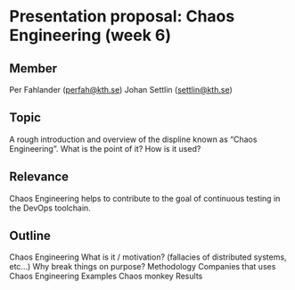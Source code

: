 # Presentation proposal: Chaos Engineering (week 6)

## Member
Per Fahlander (perfah@kth.se)
Johan Settlin (settlin@kth.se)

## Topic
A rough introduction and overview of the displine known as “Chaos Engineering”. What is the point of it? How is it used?

## Relevance
Chaos Engineering helps to contribute to the goal of continuous testing in the DevOps toolchain.

## Outline

Chaos Engineering
What is it / motivation? (fallacies of distributed systems, etc...)
Why break things on purpose?
Methodology
Companies that uses Chaos Engineering
Examples
Chaos monkey
Results